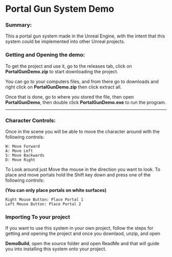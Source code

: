# Portal Gun System Demo

### Summary:

This a portal gun system made in the Unreal Engine, with the intent that this system could be implemented into other Unreal projects.

### Getting and Opening the demo:

To get the project and use it, go to the releases tab, click on __PortalGunDemo.zip__ to start downloading the project.

You can go to your computers files, and from there go to downloads and right click on __PortalGunDemo.zip__ then click extract all.

Once that is done, go to where you stored the file, then open __PortalGunDemo__, then double click __PortalGunDemo.exe__ to run the program. 

---
### Character Controls:

Once in the scene you will be able to move the character around with the following controls:

    W: Move Forward
    A: Move Left
    S: Move Backwards
    D: Move Right
    
To Look around just Move the mouse in the direction you want to look.
To place and move portals hold the Shift key down and press one of the following controls:

**(You can only place portals on white surfaces)**

    Right Mouse Button: Place Portal 1
    Left Mouse Button: Place Portal 2

### Importing To your project

If you want to use this system in your own project, follow the steps for getting and opening the project and once you downlaod, unzip, and open

__DemoBuild__, open the source folder and open ReadMe and that will guide you into installing this system onto your project.
